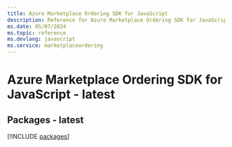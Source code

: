 ```yaml
---
title: Azure Marketplace Ordering SDK for JavaScript
description: Reference for Azure Marketplace Ordering SDK for JavaScript
ms.date: 05/07/2024
ms.topic: reference
ms.devlang: javascript
ms.service: marketplaceordering
---
```

# Azure Marketplace Ordering SDK for JavaScript - latest
## Packages - latest
[!INCLUDE [packages](marketplace-ordering-index.md)]